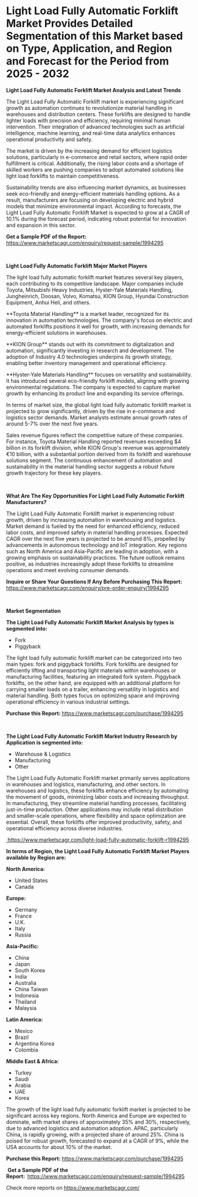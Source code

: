 <p><h1>Light Load Fully Automatic Forklift Market Provides Detailed Segmentation of this Market based on Type, Application, and Region and Forecast for the Period from 2025 - 2032</h1></p><p><strong>Light Load Fully Automatic Forklift Market Analysis and Latest Trends</strong></p>
<p><p>The Light Load Fully Automatic Forklift market is experiencing significant growth as automation continues to revolutionize material handling in warehouses and distribution centers. These forklifts are designed to handle lighter loads with precision and efficiency, requiring minimal human intervention. Their integration of advanced technologies such as artificial intelligence, machine learning, and real-time data analytics enhances operational productivity and safety.</p><p>The market is driven by the increasing demand for efficient logistics solutions, particularly in e-commerce and retail sectors, where rapid order fulfillment is critical. Additionally, the rising labor costs and a shortage of skilled workers are pushing companies to adopt automated solutions like light load forklifts to maintain competitiveness. </p><p>Sustainability trends are also influencing market dynamics, as businesses seek eco-friendly and energy-efficient materials handling options. As a result, manufacturers are focusing on developing electric and hybrid models that minimize environmental impact. According to forecasts, the Light Load Fully Automatic Forklift Market is expected to grow at a CAGR of 10.1% during the forecast period, indicating robust potential for innovation and expansion in this sector.</p></p>
<p><strong>Get a Sample PDF of the Report:&nbsp;</strong> <a href="https://www.marketscagr.com/enquiry/request-sample/1994295?utm_campaign=3271&utm_medium=2&utm_source=Github&utm_content=ia&utm_term=31032025&utm_id=light-load-fully-automatic-forklift">https://www.marketscagr.com/enquiry/request-sample/1994295</a></p>
<p>&nbsp;</p>
<p><strong>Light Load Fully Automatic Forklift Major Market Players</strong></p>
<p><p>The light load fully automatic forklift market features several key players, each contributing to its competitive landscape. Major companies include Toyota, Mitsubishi Heavy Industries, Hyster-Yale Materials Handling, Jungheinrich, Doosan, Volvo, Komatsu, KION Group, Hyundai Construction Equipment, Anhui Heli, and others.</p><p>**Toyota Material Handling** is a market leader, recognized for its innovation in automation technologies. The company's focus on electric and automated forklifts positions it well for growth, with increasing demands for energy-efficient solutions in warehouses.</p><p>**KION Group** stands out with its commitment to digitalization and automation, significantly investing in research and development. The adoption of Industry 4.0 technologies underpins its growth strategy, enabling better inventory management and operational efficiency.</p><p>**Hyster-Yale Materials Handling** focuses on versatility and sustainability. It has introduced several eco-friendly forklift models, aligning with growing environmental regulations. The company is expected to capture market growth by enhancing its product line and expanding its service offerings.</p><p>In terms of market size, the global light load fully automatic forklift market is projected to grow significantly, driven by the rise in e-commerce and logistics sector demands. Market analysts estimate annual growth rates of around 5-7% over the next five years.</p><p>Sales revenue figures reflect the competitive nature of these companies. For instance, Toyota Material Handling reported revenues exceeding $4 billion in its forklift division, while KION Group's revenue was approximately €10 billion, with a substantial portion derived from its forklift and warehouse solutions segment. The continuous enhancement of automation and sustainability in the material handling sector suggests a robust future growth trajectory for these key players.</p></p>
<p>&nbsp;</p>
<p><strong>What Are The Key Opportunities For Light Load Fully Automatic Forklift Manufacturers?</strong></p>
<p><p>The Light Load Fully Automatic Forklift market is experiencing robust growth, driven by increasing automation in warehousing and logistics. Market demand is fueled by the need for enhanced efficiency, reduced labor costs, and improved safety in material handling processes. Expected CAGR over the next five years is projected to be around 8%, propelled by advancements in autonomous technology and IoT integration. Key regions such as North America and Asia-Pacific are leading in adoption, with a growing emphasis on sustainability practices. The future outlook remains positive, as industries increasingly adopt these forklifts to streamline operations and meet evolving consumer demands.</p></p>
<p><strong>Inquire or Share Your Questions If Any Before Purchasing This Report:</strong> <a href="https://www.marketscagr.com/enquiry/pre-order-enquiry/1994295?utm_campaign=3271&utm_medium=2&utm_source=Github&utm_content=ia&utm_term=31032025&utm_id=light-load-fully-automatic-forklift">https://www.marketscagr.com/enquiry/pre-order-enquiry/1994295</a></p>
<p>&nbsp;</p>
<p><strong>Market Segmentation</strong></p>
<p><strong>The Light Load Fully Automatic Forklift Market Analysis by types is segmented into:</strong></p>
<p><ul><li>Fork</li><li>Piggyback</li></ul></p>
<p><p>The light load fully automatic forklift market can be categorized into two main types: fork and piggyback forklifts. Fork forklifts are designed for efficiently lifting and transporting light materials within warehouses or manufacturing facilities, featuring an integrated fork system. Piggyback forklifts, on the other hand, are equipped with an additional platform for carrying smaller loads on a trailer, enhancing versatility in logistics and material handling. Both types focus on optimizing space and improving operational efficiency in various industrial settings.</p></p>
<p><strong>Purchase this Report:&nbsp;</strong><a href="https://www.marketscagr.com/purchase/1994295?utm_campaign=3271&utm_medium=2&utm_source=Github&utm_content=ia&utm_term=31032025&utm_id=light-load-fully-automatic-forklift">https://www.marketscagr.com/purchase/1994295</a></p>
<p>&nbsp;</p>
<p><strong>The Light Load Fully Automatic Forklift Market Industry Research by Application is segmented into:</strong></p>
<p><ul><li>Warehouse & Logistics</li><li>Manufacturing</li><li>Other</li></ul></p>
<p><p>The Light Load Fully Automatic Forklift market primarily serves applications in warehouses and logistics, manufacturing, and other sectors. In warehouses and logistics, these forklifts enhance efficiency by automating the movement of goods, minimizing labor costs and increasing throughput. In manufacturing, they streamline material handling processes, facilitating just-in-time production. Other applications may include retail distribution and smaller-scale operations, where flexibility and space optimization are essential. Overall, these forklifts offer improved productivity, safety, and operational efficiency across diverse industries.</p></p>
<p><a href="https://www.marketscagr.com/light-load-fully-automatic-forklift-r1994295?utm_campaign=3271&utm_medium=2&utm_source=Github&utm_content=ia&utm_term=31032025&utm_id=light-load-fully-automatic-forklift">&nbsp;https://www.marketscagr.com/light-load-fully-automatic-forklift-r1994295</a></p>
<p><strong>In terms of Region, the Light Load Fully Automatic Forklift Market Players available by Region are:</strong></p>
<p>
    <p> <strong> North America: </strong>
        <ul>
            <li>United States</li>
            <li>Canada</li>
        </ul>
        </p> 
    <p> <strong> Europe: </strong>
        <ul>
            <li>Germany</li>
            <li>France</li>
            <li>U.K.</li>
            <li>Italy</li>
            <li>Russia</li>
        </ul>
        </p> 
    <p> <strong> Asia-Pacific: </strong>
        <ul>
            <li>China</li>
            <li>Japan</li>
            <li>South Korea</li>
            <li>India</li>
            <li>Australia</li>
            <li>China Taiwan</li>
            <li>Indonesia</li>
            <li>Thailand</li>
            <li>Malaysia</li>
        </ul>
        </p> 
    <p> <strong> Latin America: </strong>
        <ul>
            <li>Mexico</li>
            <li>Brazil</li>
            <li>Argentina Korea</li>
            <li>Colombia</li>
        </ul>
        </p> 
    <p> <strong> Middle East & Africa: </strong>
        <ul>
            <li>Turkey</li>
            <li>Saudi</li>
            <li>Arabia</li>
            <li>UAE</li>
            <li>Korea</li>
        </ul>
    </p>
    </p>
<p><p>The growth of the light load fully automatic forklift market is projected to be significant across key regions. North America and Europe are expected to dominate, with market shares of approximately 35% and 30%, respectively, due to advanced logistics and automation adoption. APAC, particularly China, is rapidly growing, with a projected share of around 25%. China is poised for robust growth, forecasted to expand at a CAGR of 9%, while the USA accounts for about 10% of the market.</p></p>
<p><strong>Purchase this Report: </strong><a href="https://www.marketscagr.com/purchase/1994295?utm_campaign=3271&utm_medium=2&utm_source=Github&utm_content=ia&utm_term=31032025&utm_id=light-load-fully-automatic-forklift">https://www.marketscagr.com/purchase/1994295</a></p>
<p>&nbsp;<strong>Get a Sample PDF of the Report:&nbsp;&nbsp;</strong><a href="https://www.marketscagr.com/enquiry/request-sample/1994295?utm_campaign=3271&utm_medium=2&utm_source=Github&utm_content=ia&utm_term=31032025&utm_id=light-load-fully-automatic-forklift">https://www.marketscagr.com/enquiry/request-sample/1994295</a></p>
<p><strong></strong></p>
<p>Check more reports on <a href="https://www.marketscagr.com/?utm_campaign=3271&utm_medium=2&utm_source=Github&utm_content=ia&utm_term=31032025&utm_id=light-load-fully-automatic-forklift">https://www.marketscagr.com/</a></p>